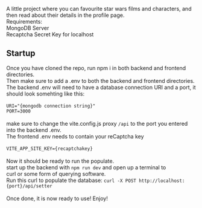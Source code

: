 A little project where you can favourite star wars films and characters, and then read about their details in the profile page.\
Requirements:\
MongoDB Server\
Recaptcha Secret Key for localhost

## Startup
Once you have cloned the repo, run npm i in both backend and frontend directories.\
Then make sure to add a .env to both the backend and frontend directories. \
The backend .env will need to have a database connection URI and a port, it should look somehting like this:\
\
`URI="{mongodb connection string}"`\
`PORT=3000`\
\
make sure to change the vite.config.js proxy `/api` to the port you entered into the backend .env.\
The frontend .env needs to contain your reCaptcha key\
\
`VITE_APP_SITE_KEY={recaptchakey}
`\
\
Now it should be ready to run the populate.\
start up the backend with `npm run dev` and open up a terminal to \
curl or some form of querying software.\
Run this curl to populate the database: `curl -X POST http://localhost:{port}/api/setter`\
\
Once done, it is now ready to use! Enjoy!

